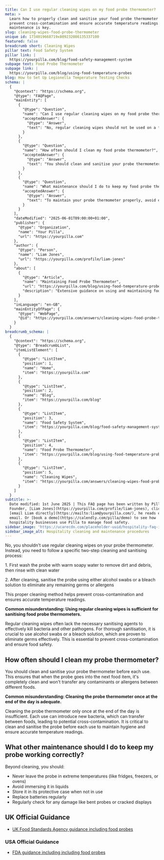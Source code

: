```yaml
---
title: Can I use regular cleaning wipes on my food probe thermometer?
meta: >
  Learn how to properly clean and sanitise your food probe thermometer to
  prevent cross-contamination and ensure accurate temperature readings. Regular
  maintenance is key.
slug: cleaning-wipes-food-probe-thermometer
unique id: 1734019668719x809232086135337100
featured: false
breadcrumb short: Cleaning Wipes
pillar text: Food Safety System
pillar link: |
  https://yourpilla.com/blog/food-safety-management-system
subpage text: Food Probe Thermometer
subpage link: |
  https://yourpilla.com/blog/using-food-temperature-probes
blog: How to Set Up Legionella Temperature Testing Checks
schema: |
  {
    "@context": "https://schema.org",
    "@type": "FAQPage",
    "mainEntity": [
      {
        "@type": "Question",
        "name": "Can I use regular cleaning wipes on my food probe thermometer?",
        "acceptedAnswer": {
          "@type": "Answer",
          "text": "No, regular cleaning wipes should not be used on a food probe thermometer. Proper cleaning involves a two-step process: Firstly, wash the probe with warm soapy water to remove dirt and debris, then rinse with clean water. Secondly, sanitise the probe with either alcohol swabs or a bleach solution to eliminate any remaining germs or allergens. This method is vital to prevent cross-contamination and ensure accurate temperature readings."
        }
      },
      {
        "@type": "Question",
        "name": "How often should I clean my food probe thermometer?",
        "acceptedAnswer": {
          "@type": "Answer",
          "text": "You should clean and sanitise your probe thermometer before each use. This practice ensures the probe is completely clean and free of contaminants or allergens before it comes into contact with the next food item, preventing any potential cross-contamination."
        }
      },
      {
        "@type": "Question",
        "name": "What maintenance should I do to keep my food probe thermometerworking correctly?",
        "acceptedAnswer": {
          "@type": "Answer",
          "text": "To maintain your probe thermometer properly, avoid exposing it to extreme temperatures, such as leaving it inside fridges, freezers, or ovens. Also, do not immerse the probe in liquids. Always store the probe in its protective case when not in use, replace batteries regularly, and regularly check for damages like bent probes or cracked displays."
        }
      }
    ],
    "dateModified": "2025-06-01T09:00:00+01:00",
    "publisher": {
      "@type": "Organization",
      "name": "Your Pilla",
      "url": "https://yourpilla.com"
    },
    "author": {
      "@type": "Person",
      "name": "Liam Jones",
      "url": "https://yourpilla.com/profile/liam-jones"
    },
    "about": [
      {
        "@type": "Article",
        "name": "Maintaining Food Probe Thermometer",
        "url": "https://yourpilla.com/blog/using-food-temperature-probes",
        "description": "Extensive guidance on using and maintaining food probe thermometers for safety and compliance in food handling."
      }
    ],
    "inLanguage": "en-GB",
    "mainEntityOfPage": {
      "@type": "WebPage",
      "@id": "https://yourpilla.com/answers/cleaning-wipes-food-probe-thermometer"
    }
  }
breadcrumb_schema: |
  {
    "@context": "https://schema.org",
    "@type": "BreadcrumbList",
    "itemListElement": [
      {
        "@type": "ListItem",
        "position": 1,
        "name": "Home",
        "item": "https://yourpilla.com"
      },
      {
        "@type": "ListItem",
        "position": 2,
        "name": "Blog",
        "item": "https://yourpilla.com/blog"
      },
      {
        "@type": "ListItem",
        "position": 3,
        "name": "Food Safety System",
        "item": "https://yourpilla.com/blog/food-safety-management-system"
      },
      {
        "@type": "ListItem",
        "position": 4,
        "name": "Food Probe Thermometer",
        "item": "https://yourpilla.com/blog/using-food-temperature-probes"
      },
      {
        "@type": "ListItem",
        "position": 5,
        "name": "Cleaning Wipes",
        "item": "https://yourpilla.com/answers/cleaning-wipes-food-probe-thermometer"
      }
    ]
  }
subtitle: >-
  Date modified: 1st June 2025 | This FAQ page has been written by Pilla
  Founder, [Liam Jones](https://yourpilla.com/profile/liam-jones), click to
  [email Liam directly](https://mailto:liam@yourpilla.com/), he reads every
  email. Or [book a demo](https://calendly.com/pilla/demo) to see how
  hospitality businesses use Pilla to manage food safety.
sidebar_image: 'https://ucarecdn.com/placeholder-uuid/hospitality-faq-image.jpg'
sidebar_image_alt: Hospitality cleaning and maintenance procedures
---
```

No, you shouldn't use regular cleaning wipes on your probe thermometer. Instead, you need to follow a specific two-step cleaning and sanitising process:

1\. First wash the probe with warm soapy water to remove dirt and debris, then rinse with clean water

2\. After cleaning, sanitise the probe using either alcohol swabs or a bleach solution to eliminate any remaining germs or allergens

This proper cleaning method helps prevent cross-contamination and ensures accurate temperature readings.

**Common misunderstanding: Using regular cleaning wipes is sufficient for sanitising food probe thermometers.**

Regular cleaning wipes often lack the necessary sanitising agents to effectively kill bacteria and other pathogens. For thorough sanitisation, it is crucial to use alcohol swabs or a bleach solution, which are proven to eliminate germs effectively. This is essential to prevent cross-contamination and ensure food safety.

## How often should I clean my probe thermometer?

You should clean and sanitise your probe thermometer before each use. This ensures that when the probe goes into the next food item, it's completely clean and won't transfer any contaminants or allergens between different foods.

**Common misunderstanding: Cleaning the probe thermometer once at the end of the day is adequate.**

Cleaning the probe thermometer only once at the end of the day is insufficient. Each use can introduce new bacteria, which can transfer between foods, leading to potential cross-contamination. It is critical to clean and sanitise the probe before each use to maintain hygiene and ensure accurate temperature readings.

## What other maintenance should I do to keep my probe working correctly?

Beyond cleaning, you should:

-   Never leave the probe in extreme temperatures (like fridges, freezers, or ovens)
-   Avoid immersing it in liquids
-   Store it in its protective case when not in use
-   Replace batteries regularly
-   Regularly check for any damage like bent probes or cracked displays

## UK Official Guidance

-   [UK Food Standards Agency guidance including food probes](https://www.food.gov.uk/safety-hygiene/cooking-your-food)

### USA Official Guidance

-   [FDA guidance including including food probes](https://www.fda.gov/food/buy-store-serve-safe-food/refrigerator-thermometers-cold-facts-about-food-safety?utm_source=chatgpt.com)
